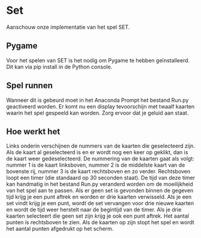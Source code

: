 # Set
Aanschouw onze implementatie van het spel SET.
## Pygame
Voor het spelen van SET is het nodig om Pygame te hebben geïnstalleerd. Dit kan via pip install in de Python console. 
## Spel runnen
Wanneer dit is gebeurd moet in het Anaconda Prompt het bestand Run.py geactiveerd worden. Er komt nu een display tevoorschijn met twaalf kaarten waarin het spel gespeeld kan worden. Zorg ervoor dat je geluid aan staat.
## Hoe werkt het
Links onderin verschijnen de nummers van de kaarten die geselecteerd zijn. Als de kaart al geselecteerd is en er wordt nog een keer op geklikt, dan is de kaart weer gedeselecteerd. De nummering van de kaarten gaat als volgt: nummer 1 is de kaart linksboven, nummer 2 is de middelste kaart van de bovenste rij, nummer 3 is de kaart rechtsboven en zo verder. Rechtsboven loopt een timer (die standaard op 30 seconden staat). De tijd van deze timer kan handmatig in het bestand Run.py veranderd worden om de moeilijkheid van het spel aan te passen. Als er geen set is gevonden binnen de gegeven tijd krijg je een punt aftrek en worden er drie kaarten verwisseld. Als je een set vindt krijg je een punt, wordt de set vervangen voor drie nieuwe kaarten en wordt de tijd weer herstelt naar de begintijd van de timer. Als je drie kaarten selecteert die geen set zijn krijg je ook een punt aftrek. Het aantal punten is rechtsboven te zien. Als de kaarten op zijn stopt het spel en wordt het aantal punten afgedrukt op het scherm.






